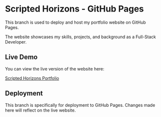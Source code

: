 # Scripted Horizons - GitHub Pages

This branch is used to deploy and host my portfolio website on GitHub Pages.

The website showcases my skills, projects, and background as a Full-Stack Developer. 

## Live Demo

You can view the live version of the website here:

[Scripted Horizons Portfolio](https://krishnapilato.github.io/portfolio/#/)

## Deployment

This branch is specifically for deployment to GitHub Pages. Changes made here will reflect on the live website.
